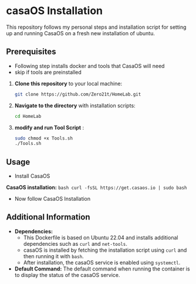 # casaOS Installation

This repository follows my personal steps and installation script for setting up and running CasaOS on a fresh new installation of ubuntu.

## Prerequisites

- Following step installs docker and tools that CasaOS will need 
- skip if tools are preinstalled

1. **Clone this repository** to your local machine:
    ```bash
    git clone https://github.com/Zero21t/HomeLab.git
    ```

2. **Navigate to the directory** with installation scripts:
    ```bash
    cd HomeLab
    ```

3. **modify and run Tool Script** :
    ```bash
    sudo chmod +x Tools.sh
    ./Tools.sh
    ```

## Usage

- Install CasaOS

**CasaOS installation:**
    ```bash
    curl -fsSL https://get.casaos.io | sudo bash
    ```

- Now follow CasaOS Installation



## Additional Information

- **Dependencies:**
  - This Dockerfile is based on Ubuntu 22.04 and installs additional dependencies such as `curl` and `net-tools`.
  - casaOS is installed by fetching the installation script using `curl` and then running it with `bash`.
  - After installation, the casaOS service is enabled using `systemctl`.
- **Default Command:** The default command when running the container is to display the status of the casaOS service.
